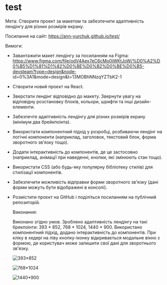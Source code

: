 # test

Мета: Створити проект за макетом та забезпечити адаптивність лендінгу для різних розмірів екрану.

Посилання на сайт: https://ann-yurchuk.github.io/test/

Вимоги:

- Завантажити макет лендінгу за посиланням на Figma: https://www.figma.com/file/odV4Aex7eC6cMo0iWKtJoW/%D0%A2%D0%B5%D1%81%D1%82%D0%BE%D0%B2%D0%BE%D0%B5-devsteam?type=design&node- id=0%3A1&mode=design&t=13MOBhNNzqYZTbK2-1
- Створити новий проєкт на React.
- Зверстати лендінг відповідно до макету. Звернути увагу на відповідну розстановку блоків, кольори, шрифти та інші дизайн-елементи.
- Забезпечте адаптивність лендінгу для різних розмірів екрану (мінімум два брейкпоінта).
- Використати компонентний підхід у розробці, розбиваючи лендінг на логічні компоненти (наприклад, заголовок, текстовий блок, форма зворотного зв'язку тощо).
- Додати інтерактивність до компонентів, де це застосовно (наприклад, анімації при наведенні, кнопки, які змінюють стан тощо).
- Використати CSS (або будь-яку популярну бібліотеку стилів) для стилізації компонентів.
- Забезпечити можливість відправки форми зворотного зв'язку (дані форми можуть бути відображені в консолі).
- Розмістити проєкт на GitHub і поділіться посиланням на публічний репозиторій.

  Виконання:

  Виконано згідно умов. Зроблено адаптивність лендінгу на такі брекпоінти: 393 * 852, 768 * 1024, 1440 * 900. Використано компонентний підхід, додано інтерактивність до компонентів. При кліку в хедері на ліву кнопку-іконку відкривається модальне вікно з формою, де користувач може залишити свої дані для зворотнього зв'язку.

  ![393*852](https://github.com/Ann-Yurchuk/test/assets/105579383/d25e2b15-d867-471d-b892-ab47c201f63c)
   
  ![768*1024](https://github.com/Ann-Yurchuk/test/assets/105579383/63ed890f-426b-4f3b-9437-3b312ebd9ebb)
  
  ![1440*900](https://github.com/Ann-Yurchuk/test/assets/105579383/f0f8bfa0-051e-45aa-a903-79f38e91bf47)





  
